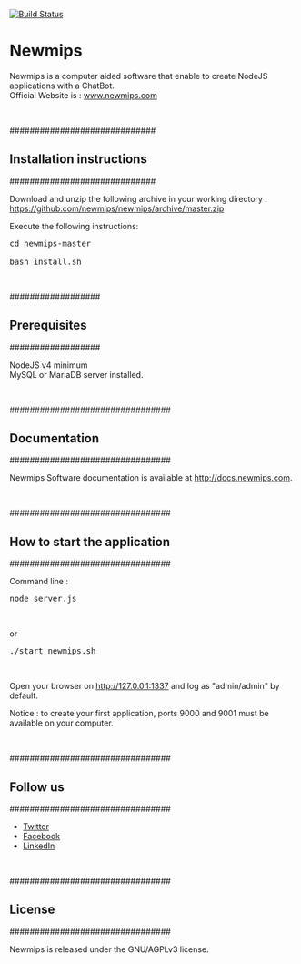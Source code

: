 [![Build Status](https://travis-ci.org/newbes/newmips.svg?branch=master)](https://travis-ci.org/newbes/newmips)
# Newmips

Newmips is a computer aided software that enable to create NodeJS applications with a ChatBot. <br>
Official Website is : <a href="http://www.newmips.com">www.newmips.com</a>

<br>

#############################
## Installation instructions #
#############################

Download and unzip the following archive in your working directory : https://github.com/newmips/newmips/archive/master.zip<br>

Execute the following instructions:<br>
<pre>cd newmips-master<br>
bash install.sh</pre>

<br>

##################
## Prerequisites  #
##################

NodeJS v4 minimum<br>
MySQL or MariaDB server installed.

<br>

################################
## Documentation                #
################################

Newmips Software documentation is available at http://docs.newmips.com.

<br>

################################
## How to start the application #
################################

Command line :<br>
<pre>node server.js</pre><br>
or<br>
<pre>./start_newmips.sh</pre><br>

Open your browser on http://127.0.0.1:1337 and log as "admin/admin" by default.

Notice : to create your first application, ports 9000 and 9001 must be available on your computer.

<br>


################################
## Follow us                    #
################################
<ul>
<li><a href="https://twitter.com/newmips">Twitter</a></li>
<li><a href="https://www.facebook.com/newmips">Facebook</a></li>
<li><a href="https://www.linkedin.com/company/newmips">LinkedIn</a></li>
</ul>

<br>


################################
## License                      #
################################

Newmips is released under the GNU/AGPLv3 license.

<br>

